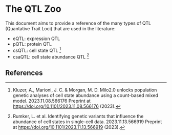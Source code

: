 # The QTL Zoo

This document aims to provide a reference of the many types of QTL (Quantative Trait Loci) that are used in the literature:

* eQTL: expression QTL
* pQTL: protein QTL 
* csQTL: cell state QTL [^1]
* csaQTL: cell state abundance QTL [^2]

## References

[^1]:  Kluzer, A., Marioni, J. C. & Morgan, M. D. Milo2.0 unlocks population genetic analyses of cell state abundance using a count-based mixed model. 2023.11.08.566176 Preprint at https://doi.org/10.1101/2023.11.08.566176 (2023).

[^2]: Rumker, L. et al. Identifying genetic variants that influence the abundance of cell states in single-cell data. 2023.11.13.566919 Preprint at https://doi.org/10.1101/2023.11.13.566919 (2023).

